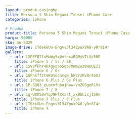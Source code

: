 ```yaml
---
layout: produk-casinghp
title: Persona 5 Shin Megami Tensei iPhone Case
categories: iphone

# Produk
product-title: Persona 5 Shin Megami Tensei iPhone Case
harga: 90000
sku: hn-5329
image-drive: 1T6ekGUn-Engvv3l34Zpux9A8-yRr8I4r
gallery:
  - url: 1XPPFQ7fuMwWg5x0vtnxaRQByVTtXc50P
    title: iPhone 5 / 5s / SE
  - url: 1SV8fFhY4DXgyoao5ga7MWm2w3BHDUEZI
    title: iPhone 6 / 6s
  - url: 1GFnkffzteKD1ocnmgm_bWcrzRv8r45m3
    title: iPhone 6 Plus / 6s Plus
  - url: 1P-3Q03_eLoxnfubojnow-VnZO9geR1Vx
    title: iPhone 7 / 8
  - url: 1g-U8K59vYqJ9HfXvart_xx8hLicjIb0e
    title: iPhone 7 Plus / 8 Plus
  - url: 1T6ekGUn-Engvv3l34Zpux9A8-yRr8I4r
    title: iPhone X
---
```


